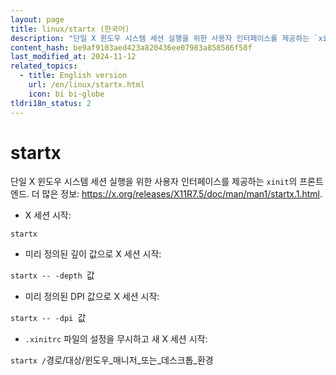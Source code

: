 ```yaml
---
layout: page
title: linux/startx (한국어)
description: "단일 X 윈도우 시스템 세션 실행을 위한 사용자 인터페이스를 제공하는 `xinit`의 프론트엔드."
content_hash: be9af9103aed423a820436ee07983a858586f58f
last_modified_at: 2024-11-12
related_topics:
  - title: English version
    url: /en/linux/startx.html
    icon: bi bi-globe
tldri18n_status: 2
---
```

# startx

단일 X 윈도우 시스템 세션 실행을 위한 사용자 인터페이스를 제공하는 `xinit`의 프론트엔드.
더 많은 정보: <https://x.org/releases/X11R7.5/doc/man/man1/startx.1.html>.

- X 세션 시작:

`startx`

- 미리 정의된 깊이 값으로 X 세션 시작:

`startx -- -depth `<span class="tldr-var badge badge-pill bg-dark-lm bg-white-dm text-white-lm text-dark-dm font-weight-bold">값</span>

- 미리 정의된 DPI 값으로 X 세션 시작:

`startx -- -dpi `<span class="tldr-var badge badge-pill bg-dark-lm bg-white-dm text-white-lm text-dark-dm font-weight-bold">값</span>

- `.xinitrc` 파일의 설정을 무시하고 새 X 세션 시작:

`startx /`<span class="tldr-var badge badge-pill bg-dark-lm bg-white-dm text-white-lm text-dark-dm font-weight-bold">경로/대상/윈도우_매니저_또는_데스크톱_환경</span>
